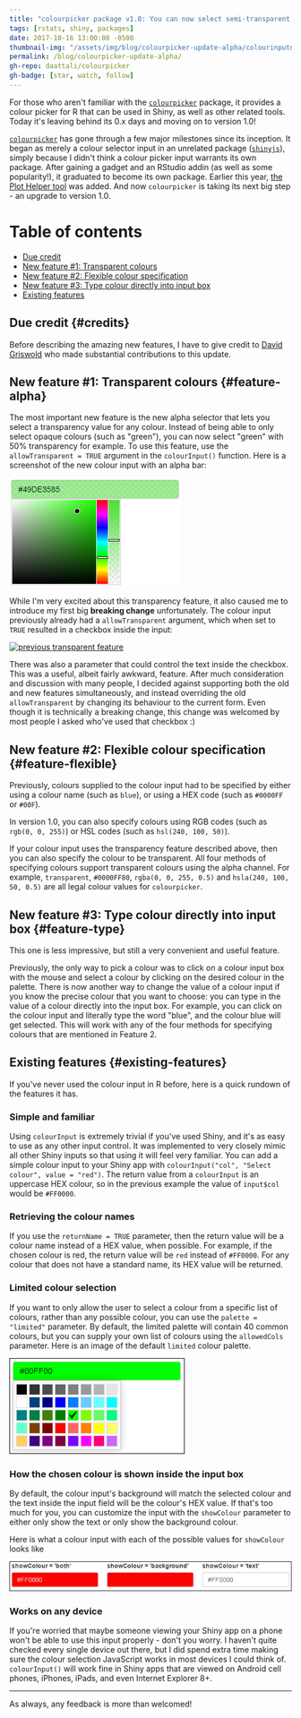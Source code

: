 ```yaml
---
title: "colourpicker package v1.0: You can now select semi-transparent colours in R (& more!)"
tags: [rstats, shiny, packages]
date: 2017-10-16 13:00:00 -0500
thumbnail-img: "/assets/img/blog/colourpicker-update-alpha/colourinputnew.PNG"
permalink: /blog/colourpicker-update-alpha/
gh-repo: daattali/colourpicker
gh-badge: [star, watch, follow]
---
```


For those who aren't familiar with the [`colourpicker`](https://github.com/daattali/colourpicker/) package, it provides a colour picker for R that can be used in Shiny, as well as other related tools. Today it's leaving behind its 0.x days and moving on to version 1.0!

[`colourpicker`](https://github.com/daattali/colourpicker/) has gone through a few major milestones since its inception. It began as merely a colour selector input in an unrelated package ([`shinyjs`](https://github.com/daattali/shinyjs/)), simply because I didn't think a colour picker input warrants its own package. After gaining a gadget and an RStudio addin (as well as some popularity!), it graduated to become its own package. Earlier this year, [the Plot Helper tool](/blog/plot-colour-helper/) was added. And now `colourpicker` is taking its next big step - an upgrade to version 1.0.

# Table of contents

- [Due credit](#credits)
- [New feature #1: Transparent colours](#feature-alpha)
- [New feature #2: Flexible colour specification](#feature-flexible)
- [New feature #3: Type colour directly into input box](#feature-type)
- [Existing features](#existing-features)

## Due credit {#credits}

Before describing the amazing new features, I have to give credit to [David Griswold](https://twitter.com/DavidGriswoldHH) who made substantial contributions to this update.

## New feature #1: Transparent colours {#feature-alpha}

The most important new feature is the new alpha selector that lets you select a transparency value for any colour. Instead of being able to only select opaque colours (such as "green"), you can now select "green" with 50% transparency for example. To use this feature, use the `allowTransparent = TRUE` argument in the `colourInput()` function. Here is a screenshot of the new colour input with an alpha bar:

[![new colour input with alpha](/assets/img/blog/colourpicker-update-alpha/colourinputnew.PNG)](/assets/img/blog/colourpicker-update-alpha/colourinputnew.PNG)

While I'm very excited about this transparency feature, it also caused me to introduce my first big **breaking change** unfortunately. The colour input previously already had a `allowTransparent` argument, which when set to `TRUE` resulted in a checkbox inside the input:

[![previous transparent feature](https://raw.githubusercontent.com/daattali/colourpicker/master/inst/img/allowTransparent.png)](https://raw.githubusercontent.com/daattali/colourpicker/master/inst/img/allowTransparent.png)

There was also a parameter that could control the text inside the checkbox. This was a useful, albeit fairly awkward, feature. After much consideration and discussion with many people, I decided against supporting both the old and new features simultaneously, and instead overriding the old `allowTransparent` by changing its behaviour to the current form. Even though it is technically a breaking change, this change was welcomed by most people I asked who've used that checkbox :)

## New feature #2: Flexible colour specification {#feature-flexible}

Previously, colours supplied to the colour input had to be specified by either using a colour name (such as `blue`), or using a HEX code (such as `#0000FF` or `#00F`).

In version 1.0, you can also specify colours using RGB codes (such as `rgb(0, 0, 255)`) or HSL codes (such as `hsl(240, 100, 50)`).

If your colour input uses the transparency feature described above, then you can also specify the colour to be transparent. All four methods of specifying colours support transparent colours using the alpha channel. For example, `transparent`, `#0000FF80`, `rgba(0, 0, 255, 0.5)` and `hsla(240, 100, 50, 0.5)` are all legal colour values for `colourpicker`.

## New feature #3: Type colour directly into input box {#feature-type}

This one is less impressive, but still a very convenient and useful feature.

Previously, the only way to pick a colour was to click on a colour input box with the mouse and select a colour by clicking on the desired colour in the palette. There is now another way to change the value of a colour input if you know the precise colour that you want to choose: you can type in the value of a colour directly into the input box. For example, you can click on the colour input and literally type the word "blue", and the colour blue will get selected. This will work with any of the four methods for specifying colours that are mentioned in Feature 2.

## Existing features {#existing-features}

If you've never used the colour input in R before, here is a quick rundown of the features it has.

### Simple and familiar

Using `colourInput` is extremely trivial if you've used Shiny, and it's as easy to use as any other input control.  It was implemented to very closely mimic all other Shiny inputs so that using it will feel very familiar. You can add a simple colour input to your Shiny app with `colourInput("col", "Select colour", value = "red")`. The return value from a `colourInput` is an uppercase HEX colour, so in the previous example the value of `input$col` would be `#FF0000`.

### Retrieving the colour names

If you use the `returnName = TRUE` parameter, then the return value will be a colour name instead of a HEX value, when possible. For example, if the chosen colour is red, the return value will be `red` instead of `#FF0000`. For any colour that does not have a standard name, its HEX value will be returned.

### Limited colour selection

If you want to only allow the user to select a colour from a specific list of colours, rather than any possible colour, you can use the `palette = "limited"` parameter.  By default, the limited palette will contain 40 common colours, but you can supply your own list of colours using the `allowedCols` parameter. Here is an image of the default `limited` colour palette.

[![limited palette](https://raw.githubusercontent.com/daattali/colourpicker/master/inst/img/limited-palette.png)](https://raw.githubusercontent.com/daattali/colourpicker/master/inst/img/limited-palette.png)

### How the chosen colour is shown inside the input box

By default, the colour input's background will match the selected colour and the text inside the input field will be the colour's HEX value. If that's too much for you, you can customize the input with the `showColour` parameter to either only show the text or only show the background colour.

Here is what a colour input with each of the possible values for `showColour` looks like

[![showColour](https://raw.githubusercontent.com/daattali/colourpicker/master/inst/img/showColour.png)](https://raw.githubusercontent.com/daattali/colourpicker/master/inst/img/showColour.png)

### Works on any device

If you're worried that maybe someone viewing your Shiny app on a phone won't be able to use this input properly - don't you worry. I haven't quite checked every single device out there, but I did spend extra time making sure the colour selection JavaScript works in most devices I could think of. `colourInput()` will work fine in Shiny apps that are viewed on Android cell phones, iPhones, iPads, and even Internet Explorer 8+.

---

As always, any feedback is more than welcomed!
